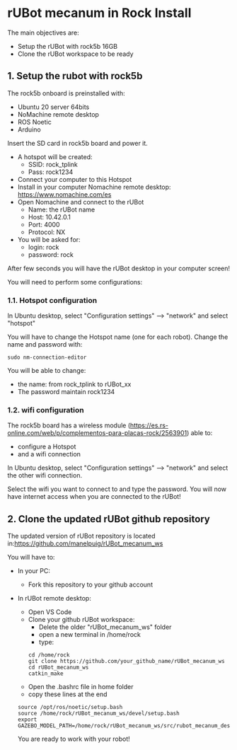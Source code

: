 # **rUBot mecanum in Rock Install**

The main objectives are:

- Setup the rUBot with rock5b 16GB
- Clone the rUBot workspace to be ready


## **1. Setup the rubot with rock5b**

The rock5b onboard is preinstalled with:
- Ubuntu 20 server 64bits
- NoMachine remote desktop
- ROS Noetic
- Arduino

Insert the SD card in rock5b board and power it. 
- A hotspot will be created:
  - SSID: rock_tplink
  - Pass: rock1234
- Connect your computer to this Hotspot
- Install in your computer Nomachine remote desktop: https://www.nomachine.com/es
- Open Nomachine and connect to the rUBot 
  - Name: the rUBot name
  - Host: 10.42.0.1
  - Port: 4000
  - Protocol: NX
- You will be asked for:
  - login: rock
  - password: rock

After few seconds you will have the rUBot desktop in your computer screen!

You will need to perform some configurations:

### **1.1. Hotspot configuration**

In Ubuntu desktop, select "Configuration settings" --> "network" and select "hotspot"

You will have to change the Hotspot name (one for each robot). Change the name and password with:
```shell
sudo nm-connection-editor
```
You will be able to change:
- the name: from rock_tplink to rUBot_xx
- The password maintain rock1234

### **1.2. wifi configuration**

The rock5b board has a wireless module (https://es.rs-online.com/web/p/complementos-para-placas-rock/2563901) able to:
- configure a Hotspot
- and a wifi connection

In Ubuntu desktop, select "Configuration settings" --> "network" and select the other wifi connection. 

Select the wifi you want to connect to and type the password. You will now have internet access when you are connected to the rUBot!

## **2. Clone the updated rUBot github repository**

The updated version of rUBot repository is located in:https://github.com/manelpuig/rUBot_mecanum_ws

You will have to:
- In your PC: 
  - Fork this repository to your github account
- In rUBot remote desktop:
  - Open VS Code
  - Clone your github rUBot workspace:
    - Delete the older "rUBot_mecanum_ws" folder
    - open a new terminal in /home/rock 
    - type:
    ```shell
    cd /home/rock
    git clone https://github.com/your_github_name/rUBot_mecanum_ws
    cd rUBot_mecanum_ws
    catkin_make
    ```
  - Open the .bashrc file in home folder
  - copy these lines at the end
  ```shell
  source /opt/ros/noetic/setup.bash
  source /home/rock/rUBot_mecanum_ws/devel/setup.bash
  export GAZEBO_MODEL_PATH=/home/rock/rUBot_mecanum_ws/src/rubot_mecanum_description/models:$GAZEBO_MODEL_PATH
  ```

  You are ready to work with your robot!

